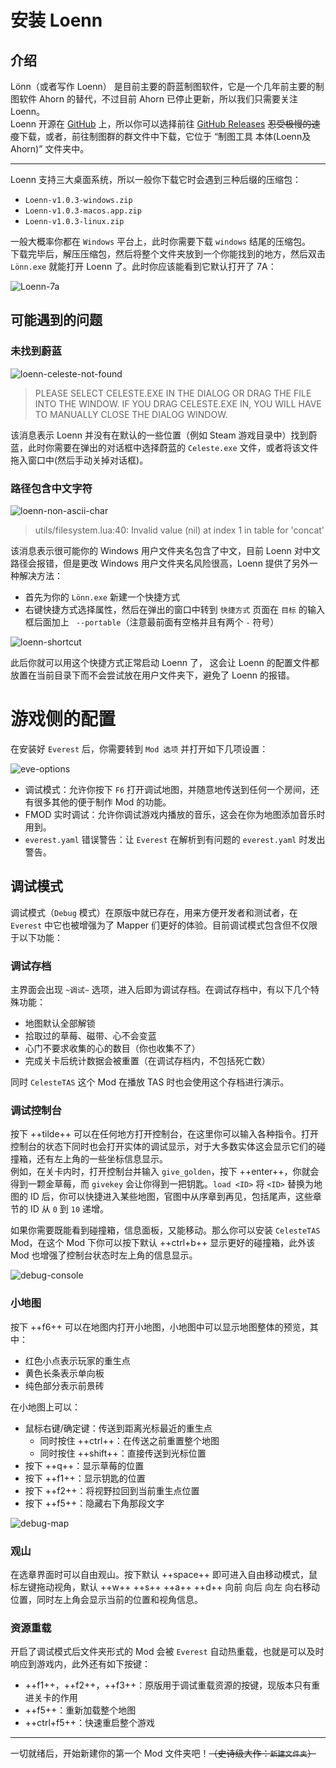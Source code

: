 # 安装 Loenn

## 介绍

Lönn（或者写作 Loenn） 是目前主要的蔚蓝制图软件，它是一个几年前主要的制图软件 Ahorn 的替代，不过目前 Ahorn 已停止更新，所以我们只需要关注 Loenn。  
Loenn 开源在 [GitHub](https://github.com/CelestialCartographers/Loenn) 上，所以你可以选择前往 [GitHub Releases](https://github.com/CelestialCartographers/Loenn/releases) ~~忍受极慢的速度~~&#8203;下载，或者，前往制图群的群文件中下载，它位于 “制图工具 本体(Loenn及Ahorn)” 文件夹中。
<!-- 删除线左右都要加空格或者不加, 这里似乎只能这么解决了...? -->
-----

Loenn 支持三大桌面系统，所以一般你下载它时会遇到三种后缀的压缩包：

- `Loenn-v1.0.3-windows.zip`
- `Loenn-v1.0.3-macos.app.zip`
- `Loenn-v1.0.3-linux.zip`

一般大概率你都在 `Windows` 平台上，此时你需要下载 `windows` 结尾的压缩包。  
下载完毕后，解压压缩包，然后将整个文件夹放到一个你能找到的地方，然后双击 `Lönn.exe` 就能打开 Loenn 了。此时你应该能看到它默认打开了 7A：

![Loenn-7a](imgs/loenn-7a.png)

## 可能遇到的问题

### 未找到蔚蓝

![loenn-celeste-not-found](imgs/loenn-celeste-not-found.png)

> PLEASE SELECT CELESTE.EXE IN THE DIALOG OR DRAG THE FILE INTO THE WINDOW.
> IF YOU DRAG CELESTE.EXE IN, YOU WILL HAVE TO MANUALLY CLOSE THE DIALOG WINDOW.

该消息表示 Loenn 并没有在默认的一些位置（例如 Steam 游戏目录中）找到蔚蓝，此时你需要在弹出的对话框中选择蔚蓝的 `Celeste.exe` 文件，或者将该文件拖入窗口中(然后手动关掉对话框)。

### 路径包含中文字符

![loenn-non-ascii-char](imgs/loenn-non-ascii-char.png)

> utils/filesystem.lua:40: Invalid value (nil) at index 1 in table for 'concat'

该消息表示很可能你的 Windows 用户文件夹名包含了中文，目前 Loenn 对中文路径会报错，但是更改 Windows 用户文件夹名风险很高，Loenn 提供了另外一种解决方法：

- 首先为你的 `Lönn.exe` 新建一个快捷方式
- 右键快捷方式选择属性，然后在弹出的窗口中转到 `快捷方式` 页面在 `目标` 的输入框后面加上 ` --portable`（注意最前面有空格并且有两个 `-` 符号）

![loenn-shortcut](imgs/loenn-shortcut.png)

此后你就可以用这个快捷方式正常启动 Loenn 了，
这会让 Loenn 的配置文件都放置在当前目录下而不会尝试放在用户文件夹下，避免了 Loenn 的报错。

# 游戏侧的配置

在安装好 `Everest` 后，你需要转到 `Mod 选项` 并打开如下几项设置：

![eve-options](imgs/eve-options.png)

- 调试模式：允许你按下 `F6` 打开调试地图，并随意地传送到任何一个房间，还有很多其他的便于制作 Mod 的功能。
- FMOD 实时调试：允许你调试游戏内播放的音乐，这会在你为地图添加音乐时用到。
- `everest.yaml` 错误警告：让 `Everest` 在解析到有问题的 `everest.yaml` 时发出警告。

## 调试模式

调试模式（`Debug` 模式）在原版中就已存在，用来方便开发者和测试者，在 `Everest` 中它也被增强为了 Mapper 们更好的体验。目前调试模式包含但不仅限于以下功能：

### 调试存档

主界面会出现 `~调试~` 选项，进入后即为调试存档。在调试存档中，有以下几个特殊功能：

- 地图默认全部解锁
- 拾取过的草莓、磁带、心不会变蓝
- 心门不要求收集的心的数目（你也收集不了）
- 完成关卡后统计数据会被重置（在调试存档内，不包括死亡数）

同时 `CelesteTAS` 这个 Mod 在播放 TAS 时也会使用这个存档进行演示。

### 调试控制台

按下 ++tilde++ 可以在任何地方打开控制台，在这里你可以输入各种指令。打开控制台的状态下同时也会打开实体的调试显示，对于大多数实体这会显示它们的碰撞箱，还有左上角的一些坐标信息显示。  
例如，在关卡内时，打开控制台并输入 `give_golden`，按下 ++enter++，你就会得到一颗金草莓，而 `givekey` 会让你得到一把钥匙。`load <ID>` 将 `<ID>` 替换为地图的 ID 后，你可以快捷进入某些地图，官图中从序章到再见，包括尾声，这些章节的 ID 从 `0` 到 `10` 递增。  

如果你需要既能看到碰撞箱，信息面板，又能移动。那么你可以安装 `CelesteTAS` Mod，在这个 Mod 下你可以按下默认 ++ctrl+b++ 显示更好的碰撞箱，此外该 Mod 也增强了控制台状态时左上角的信息显示。  

![debug-console](imgs/debug-console.png)

### 小地图

按下 ++f6++ 可以在地图内打开小地图，小地图中可以显示地图整体的预览，其中：

- 红色小点表示玩家的重生点
- 黄色长条表示单向板
- 纯色部分表示前景砖

在小地图上可以：

- 鼠标右键/确定键：传送到距离光标最近的重生点
    - 同时按住 ++ctrl++：在传送之前重置整个地图
    - 同时按住 ++shift++：直接传送到光标位置
- 按下 ++q++：显示草莓的位置
- 按下 ++f1++：显示钥匙的位置
- 按下 ++f2++：将视野拉回到当前重生点位置
- 按下 ++f5++：隐藏右下角那段文字

![debug-map](imgs/debug-map.png)

### 观山

在选章界面时可以自由观山。按下默认 ++space++ 即可进入自由移动模式，鼠标左键拖动视角，默认 ++w++ ++s++ ++a++ ++d++ 向前 向后 向左 向右移动位置，同时左上角会显示当前的位置和视角信息。

### 资源重载

开启了调试模式后文件夹形式的 Mod 会被 `Everest` 自动热重载，也就是可以及时响应到游戏内，此外还有如下按键：

- ++f1++，++f2++，++f3++：原版用于调试重载资源的按键，现版本只有重进关卡的作用
- ++f5++：重新加载整个地图
- ++ctrl+f5++：快速重启整个游戏

----

一切就绪后，开始新建你的第一个 Mod 文件夹吧！~~（史诗级大作：`新建文件夹`）~~